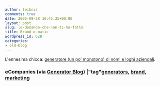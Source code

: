```yaml
---
author: leibniz
comments: true
date: 2005-09-28 10:45:25+00:00
layout: post
slug: le-domande-che-non-ti-ho-fatto
title: Brand-o-matic
wordpress_id: 628
categories:
- old-blog
---
```


L'ennesima chicca: [generatore (un po' monotono) di nomi e loghi aziendali](http://lekkerdesign.com/ray/folio/projects/ecompanies/ecompanies.htm).  


### eCompanies (via [Generator Blog](http://generatorblog.blogspot.com/)) |"tag"[generators](http://www.technorati.com/tags/generators), [brand](http://www.technorati.com/tags/brand), [marketing](http://www.technorati.com/tags/marketing)
